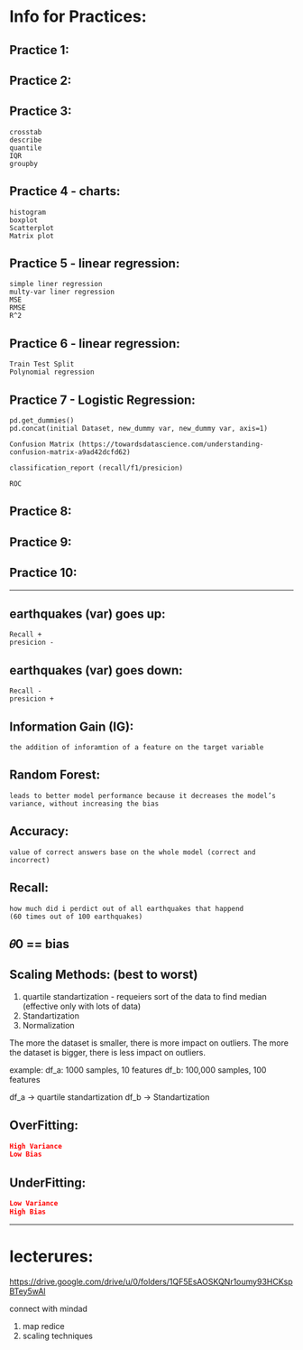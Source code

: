 # Info for Practices:

## Practice 1:
## Practice 2:
## Practice 3:
```
crosstab
describe
quantile
IQR
groupby
```
## Practice 4 - charts:
```
histogram
boxplot
Scatterplot
Matrix plot
```
## Practice 5 - linear regression:
```
simple liner regression
multy-var liner regression
MSE
RMSE
R^2
```
## Practice 6 - linear regression:
```
Train Test Split
Polynomial regression
```
## Practice 7 - Logistic Regression:
```
pd.get_dummies()
pd.concat(initial Dataset, new_dummy var, new_dummy var, axis=1)

Confusion Matrix (https://towardsdatascience.com/understanding-confusion-matrix-a9ad42dcfd62)

classification_report (recall/f1/presicion) 

ROC
```

## Practice 8:
## Practice 9:
## Practice 10:




******************************************************************

## earthquakes (var) goes up:
```
Recall +
presicion -
```
## earthquakes (var) goes down:
```
Recall -
presicion +
```

## Information Gain (IG):

```
the addition of inforamtion of a feature on the target variable
```

## Random Forest:
```
leads to better model performance because it decreases the model’s variance, without increasing the bias
```

## Accuracy:
```
value of correct answers base on the whole model (correct and incorrect)
```
## Recall:
```
how much did i perdict out of all earthquakes that happend
(60 times out of 100 earthquakes)
```

## 𝜃0 == bias


## Scaling Methods: (best to worst)

1. quartile standartization - requeiers sort of the data to find median (effective only with lots of data)
2. Standartization
3. Normalization

The more the dataset is smaller, there is more impact on outliers.
The more the dataset is bigger, there is less impact on outliers.

example:
df_a: 1000 samples, 10 features
df_b: 100,000 samples, 100 features

df_a -> quartile standartization
df_b -> Standartization


## OverFitting:
```json
High Variance
Low Bias
```

## UnderFitting:
```json
Low Variance
High Bias
```

***************************************************
# lecterures:

https://drive.google.com/drive/u/0/folders/1QF5EsAOSKQNr1oumy93HCKspBTey5wAl

connect with mindad

1. map redice
2. scaling techniques
